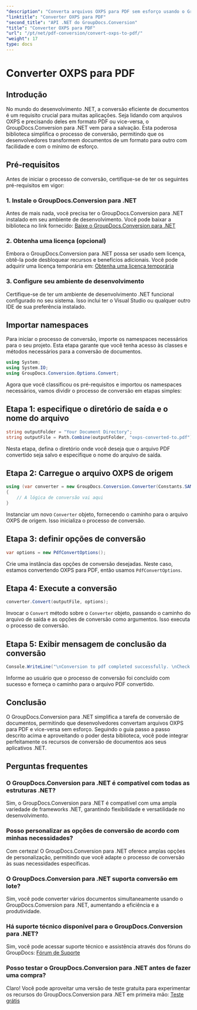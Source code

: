 ```yaml
---
"description": "Converta arquivos OXPS para PDF sem esforço usando o GroupDocs.Conversion para .NET. Integração perfeita, personalização flexível e suporte de primeira linha."
"linktitle": "Converter OXPS para PDF"
"second_title": "API .NET do GroupDocs.Conversion"
"title": "Converter OXPS para PDF"
"url": "/pt/net/pdf-conversion/convert-oxps-to-pdf/"
"weight": 17
type: docs
---
```

# Converter OXPS para PDF

## Introdução
No mundo do desenvolvimento .NET, a conversão eficiente de documentos é um requisito crucial para muitas aplicações. Seja lidando com arquivos OXPS e precisando deles em formato PDF ou vice-versa, o GroupDocs.Conversion para .NET vem para a salvação. Esta poderosa biblioteca simplifica o processo de conversão, permitindo que os desenvolvedores transformem documentos de um formato para outro com facilidade e com o mínimo de esforço.
## Pré-requisitos
Antes de iniciar o processo de conversão, certifique-se de ter os seguintes pré-requisitos em vigor:
### 1. Instale o GroupDocs.Conversion para .NET
Antes de mais nada, você precisa ter o GroupDocs.Conversion para .NET instalado em seu ambiente de desenvolvimento. Você pode baixar a biblioteca no link fornecido: [Baixe o GroupDocs.Conversion para .NET](https://releases.groupdocs.com/conversion/net/)
### 2. Obtenha uma licença (opcional)
Embora o GroupDocs.Conversion para .NET possa ser usado sem licença, obtê-la pode desbloquear recursos e benefícios adicionais. Você pode adquirir uma licença temporária em: [Obtenha uma licença temporária](https://purchase.groupdocs.com/temporary-license/)
### 3. Configure seu ambiente de desenvolvimento
Certifique-se de ter um ambiente de desenvolvimento .NET funcional configurado no seu sistema. Isso inclui ter o Visual Studio ou qualquer outro IDE de sua preferência instalado.

## Importar namespaces
Para iniciar o processo de conversão, importe os namespaces necessários para o seu projeto. Esta etapa garante que você tenha acesso às classes e métodos necessários para a conversão de documentos.

```csharp
using System;
using System.IO;
using GroupDocs.Conversion.Options.Convert;
```

Agora que você classificou os pré-requisitos e importou os namespaces necessários, vamos dividir o processo de conversão em etapas simples:
## Etapa 1: especifique o diretório de saída e o nome do arquivo
```csharp
string outputFolder = "Your Document Directory";
string outputFile = Path.Combine(outputFolder, "oxps-converted-to.pdf");
```
Nesta etapa, defina o diretório onde você deseja que o arquivo PDF convertido seja salvo e especifique o nome do arquivo de saída.
## Etapa 2: Carregue o arquivo OXPS de origem
```csharp
using (var converter = new GroupDocs.Conversion.Converter(Constants.SAMPLE_OXPS))
{
    // A lógica de conversão vai aqui
}
```
Instanciar um novo `Converter` objeto, fornecendo o caminho para o arquivo OXPS de origem. Isso inicializa o processo de conversão.
## Etapa 3: definir opções de conversão
```csharp
var options = new PdfConvertOptions();
```
Crie uma instância das opções de conversão desejadas. Neste caso, estamos convertendo OXPS para PDF, então usamos `PdfConvertOptions`.
## Etapa 4: Execute a conversão
```csharp
converter.Convert(outputFile, options);
```
Invocar o `Convert` método sobre o `Converter` objeto, passando o caminho do arquivo de saída e as opções de conversão como argumentos. Isso executa o processo de conversão.
## Etapa 5: Exibir mensagem de conclusão da conversão
```csharp
Console.WriteLine("\nConversion to pdf completed successfully. \nCheck output in {0}", outputFolder);
```
Informe ao usuário que o processo de conversão foi concluído com sucesso e forneça o caminho para o arquivo PDF convertido.

## Conclusão
O GroupDocs.Conversion para .NET simplifica a tarefa de conversão de documentos, permitindo que desenvolvedores convertam arquivos OXPS para PDF e vice-versa sem esforço. Seguindo o guia passo a passo descrito acima e aproveitando o poder desta biblioteca, você pode integrar perfeitamente os recursos de conversão de documentos aos seus aplicativos .NET.
## Perguntas frequentes
### O GroupDocs.Conversion para .NET é compatível com todas as estruturas .NET?
Sim, o GroupDocs.Conversion para .NET é compatível com uma ampla variedade de frameworks .NET, garantindo flexibilidade e versatilidade no desenvolvimento.
### Posso personalizar as opções de conversão de acordo com minhas necessidades?
Com certeza! O GroupDocs.Conversion para .NET oferece amplas opções de personalização, permitindo que você adapte o processo de conversão às suas necessidades específicas.
### O GroupDocs.Conversion para .NET suporta conversão em lote?
Sim, você pode converter vários documentos simultaneamente usando o GroupDocs.Conversion para .NET, aumentando a eficiência e a produtividade.
### Há suporte técnico disponível para o GroupDocs.Conversion para .NET?
Sim, você pode acessar suporte técnico e assistência através dos fóruns do GroupDocs: [Fórum de Suporte](https://forum.groupdocs.com/c/conversion/11)
### Posso testar o GroupDocs.Conversion para .NET antes de fazer uma compra?
Claro! Você pode aproveitar uma versão de teste gratuita para experimentar os recursos do GroupDocs.Conversion para .NET em primeira mão: [Teste grátis](https://releases.groupdocs.com/)